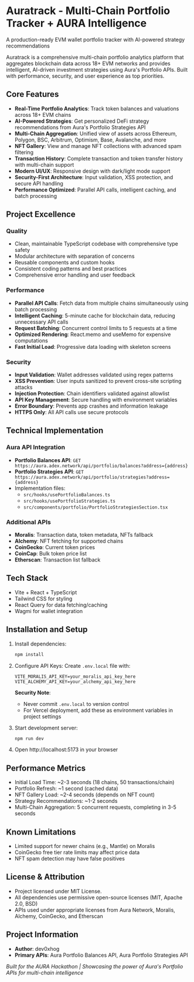 # Auratrack - Multi-Chain Portfolio Tracker + AURA Intelligence 

A production-ready EVM wallet portfolio tracker with AI-powered strategy recommendations

Auratrack is a comprehensive multi-chain portfolio analytics platform that aggregates blockchain data across 18+ EVM networks and provides intelligent, AI-driven investment strategies using Aura's Portfolio APIs. Built with performance, security, and user experience as top priorities.

## Core Features

- **Real-Time Portfolio Analytics**: Track token balances and valuations across 18+ EVM chains
- **AI-Powered Strategies**: Get personalized DeFi strategy recommendations from Aura's Portfolio Strategies API
- **Multi-Chain Aggregation**: Unified view of assets across Ethereum, Polygon, BSC, Arbitrum, Optimism, Base, Avalanche, and more
- **NFT Gallery**: View and manage NFT collections with advanced spam filtering
- **Transaction History**: Complete transaction and token transfer history with multi-chain support
- **Modern UI/UX**: Responsive design with dark/light mode support
- **Security-First Architecture**: Input validation, XSS protection, and secure API handling
- **Performance Optimized**: Parallel API calls, intelligent caching, and batch processing

## Project Excellence

### Quality
- Clean, maintainable TypeScript codebase with comprehensive type safety
- Modular architecture with separation of concerns
- Reusable components and custom hooks
- Consistent coding patterns and best practices
- Comprehensive error handling and user feedback

### Performance
- **Parallel API Calls**: Fetch data from multiple chains simultaneously using batch processing
- **Intelligent Caching**: 5-minute cache for blockchain data, reducing unnecessary API calls
- **Request Batching**: Concurrent control limits to 5 requests at a time
- **Optimized Rendering**: React.memo and useMemo for expensive computations
- **Fast Initial Load**: Progressive data loading with skeleton screens

### Security
- **Input Validation**: Wallet addresses validated using regex patterns
- **XSS Prevention**: User inputs sanitized to prevent cross-site scripting attacks
- **Injection Protection**: Chain identifiers validated against allowlist
- **API Key Management**: Secure handling with environment variables
- **Error Boundary**: Prevents app crashes and information leakage
- **HTTPS Only**: All API calls use secure protocols

## Technical Implementation

### Aura API Integration
- **Portfolio Balances API**: `GET https://aura.adex.network/api/portfolio/balances?address={address}`
- **Portfolio Strategies API**: `GET https://aura.adex.network/api/portfolio/strategies?address={address}`
- Implementation files:
  - `src/hooks/usePortfolioBalances.ts`
  - `src/hooks/usePortfolioStrategies.ts`
  - `src/components/portfolio/PortfolioStrategiesSection.tsx`

### Additional APIs
- **Moralis**: Transaction data, token metadata, NFTs fallback
- **Alchemy**: NFT fetching for supported chains
- **CoinGecko**: Current token prices
- **CoinCap**: Bulk token price list
- **Etherscan**: Transaction list fallback

## Tech Stack
- Vite + React + TypeScript
- Tailwind CSS for styling
- React Query for data fetching/caching
- Wagmi for wallet integration

## Installation and Setup

1. Install dependencies:
   ```bash
   npm install
   ```

2. Configure API Keys:
   Create `.env.local` file with:
   ```env
   VITE_MORALIS_API_KEY=your_moralis_api_key_here
   VITE_ALCHEMY_API_KEY=your_alchemy_api_key_here
   ```

   **Security Note**: 
   - Never commit `.env.local` to version control
   - For Vercel deployment, add these as environment variables in project settings

3. Start development server:
   ```bash
   npm run dev
   ```

4. Open http://localhost:5173 in your browser

## Performance Metrics
- Initial Load Time: ~2-3 seconds (18 chains, 50 transactions/chain)
- Portfolio Refresh: ~1 second (cached data)
- NFT Gallery Load: ~2-4 seconds (depends on NFT count)
- Strategy Recommendations: ~1-2 seconds
- Multi-Chain Aggregation: 5 concurrent requests, completing in 3-5 seconds

## Known Limitations
- Limited support for newer chains (e.g., Mantle) on Moralis
- CoinGecko free tier rate limits may affect price data
- NFT spam detection may have false positives

## License & Attribution
- Project licensed under MIT License. 
- All dependencies use permissive open-source licenses (MIT, Apache 2.0, BSD)
- APIs used under appropriate licenses from Aura Network, Moralis, Alchemy, CoinGecko, and Etherscan

## Project Information
- **Author**: dev0xhog
- **Primary APIs**: Aura Portfolio Balances API, Aura Portfolio Strategies API

*Built for the AURA Hackathon | Showcasing the power of Aura's Portfolio APIs for multi-chain intelligence*

